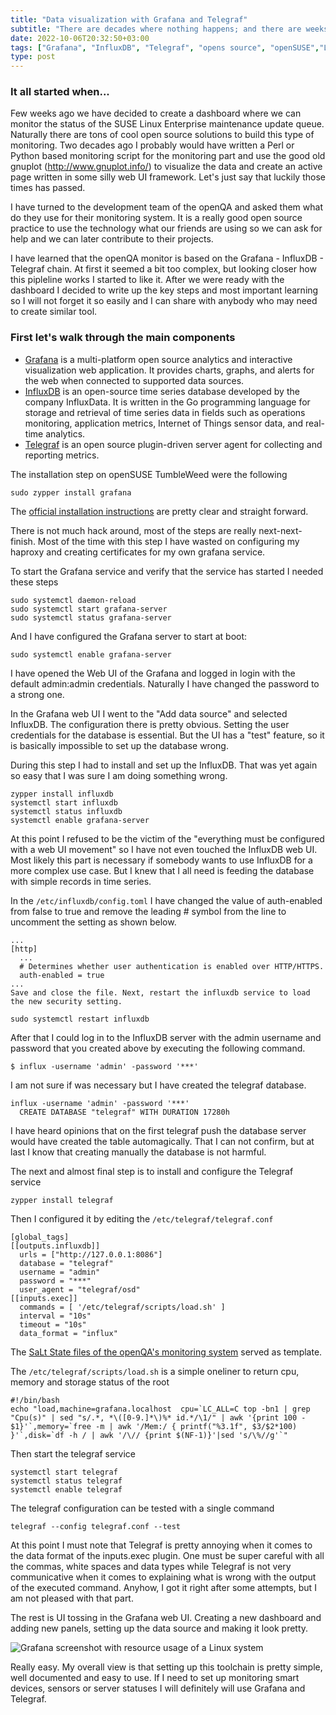 ```yaml
---
title: "Data visualization with Grafana and Telegraf"
subtitle: "There are decades where nothing happens; and there are weeks where decades happen."
date: 2022-10-06T20:32:50+03:00
tags: ["Grafana", "InfluxDB", "Telegraf", "opens source", "openSUSE","Linux"]
type: post
---
```


### It all started when...

Few weeks ago we have decided to create a dashboard where we can monitor the status of the SUSE Linux Enterprise maintenance update queue. Naturally there are tons of cool open source solutions to build this type of monitoring. Two decades ago I probably would have written a Perl or Python based monitoring script for the monitoring part and use the good old gnuplot (http://www.gnuplot.info/) to visualize the data and create an active page written in some  silly web UI framework. Let's just say that luckily those times has passed.

I have turned to the development team of the openQA and asked them what do they use for their monitoring system. It is a really good open source practice to use the technology what our friends are using so we can ask for help and we can later contribute to their projects.

I have learned that the openQA monitor is based on the Grafana - InfluxDB - Telegraf chain. At first it seemed a bit too complex, but looking closer how this pipleline works I started to like it. After we were ready with the dashboard I decided to write up the key steps and most important learning so I will not forget it so easily and I can share with anybody who may need to create similar tool.



### First let's walk through the main components

- [Grafana](https://github.com/grafana/grafana) is a multi-platform open source analytics and interactive visualization web application. It provides charts, graphs, and alerts for the web when connected to supported data sources.
- [InfluxDB](https://github.com/influxdata/influxd) is an open-source time series database developed by the company InfluxData. It is written in the Go programming language for storage and retrieval of time series data in fields such as operations monitoring, application metrics, Internet of Things sensor data, and real-time analytics.
- [Telegraf](https://github.com/influxdata/telegraf) is an open source plugin-driven server agent for collecting and reporting metrics. 


The installation step on openSUSE TumbleWeed were the following
```
sudo zypper install grafana
```

The [official installation instructions](https://grafana.com/docs/grafana/latest/setup-grafana/installation/rpm) are pretty clear and straight forward.

There is not much hack around, most of the steps are really next-next-finish. Most of the time with this step I have wasted on configuring my haproxy and creating  certificates for my own grafana service.

To start the Grafana service and verify that the service has started I needed these steps

```
sudo systemctl daemon-reload
sudo systemctl start grafana-server
sudo systemctl status grafana-server
```
And I have configured the Grafana server to start at boot:
```
sudo systemctl enable grafana-server
```

I have opened the Web UI of the Grafana and logged in login with the default admin:admin credentials. Naturally I have changed the password to a strong one.

In the Grafana web UI I went to the "Add data source" and selected InfluxDB. The configuration there is pretty obvious. Setting the user credentials for the database is essential. But the UI has a "test" feature, so it is basically impossible to set up the database wrong.

During this step I had to install and set up the InfluxDB. That was yet again so easy that I was sure I am doing something wrong.

```
zypper install influxdb
systemctl start influxdb
systemctl status influxdb
systemctl enable grafana-server
````

At this point I refused to be the victim of the "everything must be configured with a web UI movement" so I have not even touched the InfluxDB web UI. Most likely this part is necessary if somebody wants to use InfluxDB for a more complex use case.  But I knew that I all need is feeding the database with simple records in time series.

In the  `/etc/influxdb/config.toml` I have changed the value of auth-enabled from false to true and remove the leading # symbol from the line to uncomment the setting as shown below.

```
...
[http]
  ...
  # Determines whether user authentication is enabled over HTTP/HTTPS.
  auth-enabled = true
...
Save and close the file. Next, restart the influxdb service to load the new security setting.
```

```
sudo systemctl restart influxdb
```


After that I could log in to the InfluxDB server with the admin username and password that you created above by executing the following command.

```
$ influx -username 'admin' -password '***'
```

I am not sure if was necessary but I have created the telegraf database.

```
influx -username 'admin' -password '***'
  CREATE DATABASE "telegraf" WITH DURATION 17280h
```

I have heard opinions that on the first telegraf push the database server would have created the table automagically. That I can not confirm, but at last I know that creating manually the database is not harmful.

The next and almost final step is to install and configure the Telegraf service

```
zypper install telegraf
```

Then I configured it  by editing the `/etc/telegraf/telegraf.conf`

```
[global_tags]
[[outputs.influxdb]]
  urls = ["http://127.0.0.1:8086"]
  database = "telegraf"
  username = "admin"
  password = "***"
  user_agent = "telegraf/osd"
[[inputs.exec]]
  commands = [ '/etc/telegraf/scripts/load.sh' ]
  interval = "10s"
  timeout = "10s"
  data_format = "influx"
```

The [SaLt State files of the openQA's monitoring system](https://github.com/os-autoinst/salt-states-openqa/tree/master/monitorin) served as template.



The `/etc/telegraf/scripts/load.sh` is a simple oneliner to return cpu, memory and storage status of the root

```
#!/bin/bash
echo "load,machine=grafana.localhost  cpu=`LC_ALL=C top -bn1 | grep "Cpu(s)" | sed "s/.*, *\([0-9.]*\)%* id.*/\1/" | awk '{print 100 - $1}'`,memory=`free -m | awk '/Mem:/ { printf("%3.1f", $3/$2*100) }'`,disk=`df -h / | awk '/\// {print $(NF-1)}'|sed 's/\%//g'`"
````

Then start the telegraf service

```
systemctl start telegraf
systemctl status telegraf
systemctl enable telegraf
```

The telegraf configuration can be tested with a single command

`telegraf --config telegraf.conf --test`

At this point I must note that Telegraf is pretty annoying when it comes to the data format of the inputs.exec plugin. One must be super careful with all the commas, white spaces and data types while Telegraf is not very communicative when it comes to explaining what is wrong with the output of the executed command. Anyhow, I got it right after some attempts, but I am not pleased with that part.

The rest is UI tossing in the Grafana web UI. Creating a new dashboard and adding new panels, setting up the data source and making it look pretty.

![Grafana screenshot with resource usage of a Linux system](/Grafana-screenshot.png)

Really easy. My overall view is that setting up this toolchain is pretty simple, well documented and easy to use. If I need to set up monitoring smart devices, sensors or server statuses I will definitely will use Grafana and Telegraf. 

